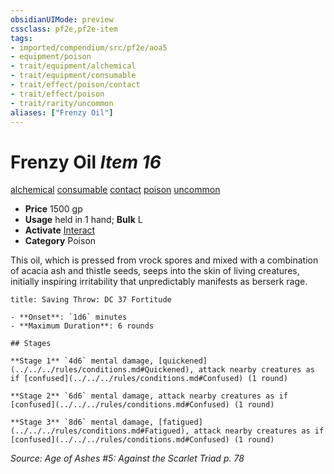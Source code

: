 ```yaml
---
obsidianUIMode: preview
cssclass: pf2e,pf2e-item
tags:
- imported/compendium/src/pf2e/aoa5
- equipment/poison
- trait/equipment/alchemical
- trait/equipment/consumable
- trait/effect/poison/contact
- trait/effect/poison
- trait/rarity/uncommon
aliases: ["Frenzy Oil"]
---
```

# Frenzy Oil *Item 16*  
[alchemical](alchemical.md)  [consumable](consumable.md)  [contact](contact.md)  [poison](rules/traits/poison.md)  [uncommon](uncommon.md)  

- **Price** 1500 gp
- **Usage** held in 1 hand; **Bulk** L
- **Activate** [Interact](interact.md)
- **Category** Poison

This oil, which is pressed from vrock spores and mixed with a combination of acacia ash and thistle seeds, seeps into the skin of living creatures, initially inspiring irritability that unpredictably manifests as berserk rage.

```ad-inline-affliction
title: Saving Throw: DC 37 Fortitude

- **Onset**: `1d6` minutes
- **Maximum Duration**: 6 rounds

## Stages

**Stage 1** `4d6` mental damage, [quickened](../../../rules/conditions.md#Quickened), attack nearby creatures as if [confused](../../../rules/conditions.md#Confused) (1 round)

**Stage 2** `6d6` mental damage, attack nearby creatures as if [confused](../../../rules/conditions.md#Confused) (1 round)

**Stage 3** `8d6` mental damage, [fatigued](../../../rules/conditions.md#Fatigued), attack nearby creatures as if [confused](../../../rules/conditions.md#Confused) (1 round)
```

*Source: Age of Ashes #5: Against the Scarlet Triad p. 78*
